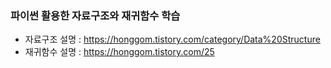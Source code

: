 ### 파이썬 활용한 자료구조와 재귀함수 학습
- 자료구조 설명 : https://honggom.tistory.com/category/Data%20Structure
- 재귀함수 설명 : https://honggom.tistory.com/25

